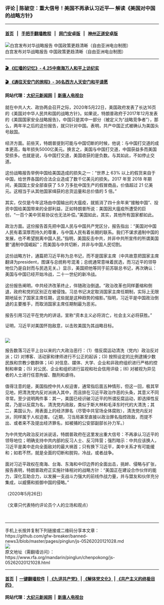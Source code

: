 ### 评论 | 陈破空：重大信号！美国不再承认习近平— 解读《美国对中国的战略方针》
------------------------

#### [首页](https://github.com/gfw-breaker/banned-news3/blob/master/README.md) &nbsp;&nbsp;|&nbsp;&nbsp; [手把手翻墙教程](https://github.com/gfw-breaker/guides/wiki) &nbsp;&nbsp;|&nbsp;&nbsp; [网门安卓版](https://github.com/oGate2/oGate) &nbsp;&nbsp;|&nbsp;&nbsp; [神州正道安卓版](https://github.com/SzzdOgate/update) 



<div id="headerimg">
 <img alt="白宫发布对华战略报告  中国政策更趋清晰（自由亚洲电台制图）" src="https://www.rfa.org/mandarin/yataibaodao/junshiwaijiao/wy-05212020101253.html/20521wy.jpg/@@images/57b4a7f2-306b-4d18-86a9-a8a16324113a.jpeg" title="白宫发布对华战略报告  中国政策更趋清晰（自由亚洲电台制图）"/>
 <div id="headerimgcontents">
  <div id="headerimgcaption">
   <span>
    白宫发布对华战略报告  中国政策更趋清晰（自由亚洲电台制图）
   </span>
   <!-- zoomattribute -->
  </div>
  <!-- headerimgcaption -->
 </div>
 <!-- headerimagecontents -->
</div>

<hr/>


#### [ 🎬  《红墙的记忆》- 4.25中南海万人和平上访纪实](http://141.164.39.94:10000/videos/legend/425.html)

 #### [ 🎬  《通往天安门的旅程》- 36名西方人天安门和平请愿 ](http://141.164.39.94:10000/videos/legend/JTT.html)

 #### 网站代理：[大纪元新闻网](http://167.172.10.89:10080/gb/) &nbsp;|&nbsp; [新唐人电视台](http://167.172.10.89:8808/gb/)

<div id="storytext">
 <div>
  <div class="slot_header">
  </div>
 </div>
 <p>
  就在中共人大、政协两会召开之际，2020年5月22日，美国政府发表了长达16页的《美国对中华人民共和国的战略方针》。如果说，特朗普政府于2017年12月发表的《美国国家安全战略报告》，中国只是其中一部分（被定义为“战略竞争者”），那么，两年半之后的这份报告，就只针对中国。表明，共产中国正式被确认为美国头号敌国。
  <br/>
  <br/>
  经济方面。前些天，特朗普提到可能与中国切断的时候，他说：与中国打交道的成本更高，每年损失5000亿美元。换言之，美国与中国打交道，中国获益多而美国受损多。也就是说，与中国打交道，美国收获的是负数。与其如此，不如停止交道。
  <br/>
  <br/>
  这份战略报告举例中国给美国造成的损失之一：“世界上 63% 以上的假货来自于中国，给世界各国的合法企业造成了数千亿美元的损失。2017 年至 2018 年期间，美国国土安全部查获了 5.9 万多批中国生产的假冒商品，价值超过 21 亿美元。这相当于从其他国家缉获的总货运量和总价值的 5 倍。”
  <br/>
  <br/>
  其实，仅仅是今年这场由中国输出的大瘟疫，就抵消了四十余年来“接触中国”、投资中国给美国带来的全部利益，正如特朗普所说：美国因大瘟疫所遭受的巨创，“一百个美中贸易协议也无法补偿。”美国如此，其实，其他所有国家都如此。
  <br/>
  <br/>
  政治方面。这份报告首先把中国人民与中国共产党区分，报告指出：“美国对中国人民有着深厚而持久的尊重，与中国人民有着长期的联系。我们不谋求遏制中国的发展，也不希望脱离中国人民。”指明，美国反击中共，并非中共所宣传的所谓美国要“遏制中国崛起”；而美国与中共切断，并非与中国人民切割。
  <br/>
  <br/>
  这份战略方针，通篇把习近平称为总书记，而不是国家主席（中共故意把国家主席翻译为president，图谋与总统称号混淆；总统通常意味着民选，而习近平的领导地位乃是自封而与民选无关。）显示，美国把他等同于前苏联总书记，再次确认：美国与中国已经开始冷战，二十一世纪的新冷战。
  <br/>
  <br/>
  这份报告阐明，中共经济改革终止，伴随政治倒退。“政治改革也同样萎缩和倒退，政府和党的区别正在被侵蚀。习总书记决定取消国家主席任期制，实际上无限期地延长了国家主席任期，这些就是这种趋势的缩影。”指明，习近平是中国政治倒退的主要推手，而取消国家主席任期制最为恶劣。
  <br/>
  <br/>
  报告引用习近平在党内的讲话，宣称“资本主义必将消亡，社会主义必将获胜。”
 </p>
 <p>
  证明，习近平对美国怀抱敌意，以击败美国为其战略目标。
 </p>
 <p>
  <br/>
  <img class="image-inline captioned" src="../../../../resolveuid/2c99dcb2-774a-4882-82a2-5a76e3a1eed0"/>
 </p>
 <p>
  报告数落习近平上台以来的六大政治恶行：（1）借反腐运动清洗（党内）政治反对派；(2) 对博客、活动家和律师进行不公正的起诉；(3) 按照设定的比例逮捕少数民族和宗教少数群体；(4) 对信息、媒体、大学、企业和非政府组织进行严格的控制和审查；(5) 对公民、企业和组织进行监视和社会信用评级；(6) 对被视为异见者的人士进行任意拘留、酷刑和虐待。
  <br/>
  <br/>
  值得注意的是，美国指控中共人权迫害，通常指后面五种情形，但这一回，极其罕见地，把清洗党内反对派纳入其中，而且排在习近平政治作恶的头条，其意义不同寻常。至少说明两件事：其一，美国已经识破习近平的所谓反腐运动，即选择性反腐，乃是以反腐为名，清洗党内政敌，类似于斯大林和毛泽东时代的大清洗；其二，美国认为，用表面上的经济罪名（尽管中共官场全体腐败），清洗党内反对派，同样属于人权迫害。（近期，习当局甚至直接以政治罪名指控政敌，而提不出、或者来不及提出经济罪名，如被捕的公安部副部长孙力军。）
  <br/>
  <br/>
  为中共党内政治反对派说话，特朗普政府在这里发出重大信号：不再承认习近平的领导地位；明确支持中共内部的反习人士、反习阵营；强烈暗示：中共应该换人，习近平是美中走向全面敌对的最大祸首；只有换下习近平，美中关系才有可能缓和；如若不然，就是全面的切断和脱钩，冷战，或者战争。
  <br/>
  <br/>
  面对习近平政权在南海、台海、东海和中印边界的全面出击，挑衅、侵略与扩张，报告表明，特朗普政府正实施针锋相对的战略方针：“美国正在建设合作伙伴的能力，深化互助合力，以发展一支战斗力强大的前线作战力量，并与盟友和伙伴充分集成，以威慑和抵御中国的侵略。”
  <br/>
  <br/>
  （2020年5月26日）
  <br/>
  <br/>
  （文章只代表特约评论员个人的立场和观点）
  <br/>
  <br/>
  <br/>
 </p>
</div>

<hr/>
手机上长按并复制下列链接或二维码分享本文章：<br/>
https://github.com/gfw-breaker/banned-news3/blob/master/pages/pinglun/js-05262020121028.md <br/>
<a href='https://github.com/gfw-breaker/banned-news3/blob/master/pages/pinglun/js-05262020121028.md'><img src='https://github.com/gfw-breaker/banned-news3/blob/master/pages/pinglun/js-05262020121028.md.png'/></a> <br/>
原文地址（需翻墙访问）：https://www.rfa.org/mandarin/pinglun/chenpokong/js-05262020121028.html


------------------------
#### [首页](https://github.com/gfw-breaker/banned-news3/blob/master/README.md) &nbsp;|&nbsp; [一键翻墙软件](https://github.com/gfw-breaker/nogfw/blob/master/README.md) &nbsp;| [《九评共产党》](https://github.com/gfw-breaker/9ping.md/blob/master/README.md#九评之一评共产党是什么) | [《解体党文化》](https://github.com/gfw-breaker/jtdwh.md/blob/master/README.md) | [《共产主义的终极目的》](https://github.com/gfw-breaker/gczydzjmd.md/blob/master/README.md)

#### 网站代理：[大纪元新闻网](http://167.172.10.89:10080/gb/) &nbsp;|&nbsp; [新唐人电视台](http://167.172.10.89:8808/gb/)


<img src='http://gfw-breaker.win/banned-news3/pages/pinglun/js-05262020121028.md' width='0px' height='0px'/>